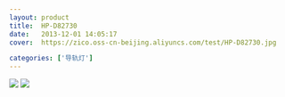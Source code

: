 ```yaml
---
layout: product
title:  HP-D82730
date:   2013-12-01 14:05:17
cover:	https://zico.oss-cn-beijing.aliyuncs.com/test/HP-D82730.jpg

categories: ['导轨灯']
---
```


![](https://zico.oss-cn-beijing.aliyuncs.com/test/cw9ak.png)
![](https://zico.oss-cn-beijing.aliyuncs.com/test/hhvcf.png)